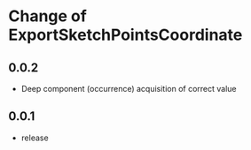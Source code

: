# Change of ExportSketchPointsCoordinate

## 0.0.2
+ Deep component (occurrence) acquisition of correct value
## 0.0.1
+ release